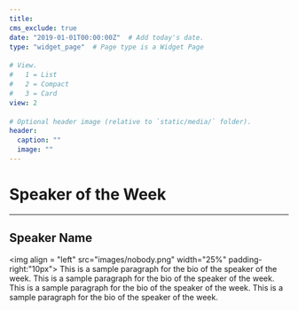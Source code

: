 ```yaml
---
title: 
cms_exclude: true
date: "2019-01-01T00:00:00Z"  # Add today's date.
type: "widget_page"  # Page type is a Widget Page

# View.
#   1 = List
#   2 = Compact
#   3 = Card
view: 2

# Optional header image (relative to `static/media/` folder).
header:
  caption: ""
  image: ""
---
```


# Speaker of the Week #
___
## Speaker Name ##


<img align = "left" src="images/nobody.png" width="25%" padding-right:"10px"> This is a sample paragraph for the bio of the speaker of the week. This is a sample paragraph for the bio of the speaker of the week. This is a sample paragraph for the bio of the speaker of the week. This is a sample paragraph for the bio of the speaker of the week. 

